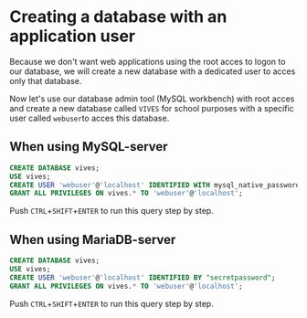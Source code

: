 # Creating a database with an application user

Because we don't want web applications using the root acces to logon to our database, we will create a new database with a dedicated user to acces only that database.

Now let's use our database admin tool (MySQL workbench) with root acces and create a new database called `VIVES` for school purposes with a specific user called `webuser`to acces this database.

## When using MySQL-server

```sql
CREATE DATABASE vives;
USE vives;
CREATE USER 'webuser'@'localhost' IDENTIFIED WITH mysql_native_password BY "secretpassword";
GRANT ALL PRIVILEGES ON vives.* TO 'webuser'@'localhost';
```

Push `CTRL`+`SHIFT`+`ENTER` to run this query step by step.

## When using MariaDB-server

```sql
CREATE DATABASE vives;
USE vives;
CREATE USER 'webuser'@'localhost' IDENTIFIED BY "secretpassword";
GRANT ALL PRIVILEGES ON vives.* TO 'webuser'@'localhost';
```

Push `CTRL`+`SHIFT`+`ENTER` to run this query step by step.

